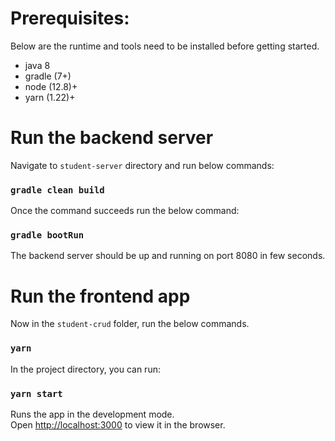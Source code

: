 # Prerequisites:

Below are the runtime and tools need to be installed before getting started.

* java 8
* gradle (7+)
* node (12.8)+
* yarn (1.22)+


# Run the backend server


Navigate to `student-server` directory and run below commands:

### `gradle clean build`

Once the command succeeds run the below command:

### `gradle bootRun`

The backend server should be up and running on port 8080 in few seconds.


# Run the frontend app

Now in the `student-crud` folder, run the below commands.

### `yarn`

In the project directory, you can run:

### `yarn start`

Runs the app in the development mode.\
Open [http://localhost:3000](http://localhost:3000) to view it in the browser.